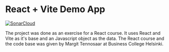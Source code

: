 # React + Vite Demo App

[![SonarCloud](https://sonarcloud.io/images/project_badges/sonarcloud-white.svg)](https://sonarcloud.io/summary/new_code?id=hetti-r_First-Drupal-App)

The project was done as an exercise for a React course. It uses React and Vite as it's base and an Javascript object as the data. The React course and the code base was given by Margit Tennosaar at Business College Helsinki.

